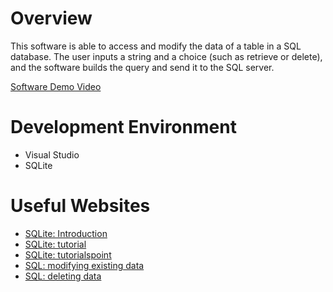 # Overview

This software is able to access and modify the data of a table in a SQL database. The user inputs a string and a choice (such as retrieve or delete), and the software builds the query and send it to the SQL server.

[Software Demo Video](https://youtu.be/7CtMe8oKpfg)

# Development Environment

* Visual Studio
* SQLite

# Useful Websites

* [SQLite: Introduction](https://www.sqlitetutorial.net/)
* [SQLite: tutorial](https://docs.python.org/3.8/library/sqlite3.html)
* [SQLite: tutorialspoint](https://www.tutorialspoint.com/sqlite/sqlite_python.htm)
* [SQL: modifying existing data](https://www.geeksforgeeks.org/modifying-existing-data-in-sql/)
* [SQL: deleting data](https://www.w3schools.com/sql/sql_delete.asp)